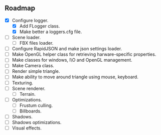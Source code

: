 ## Roadmap

- [X] Configure logger.
  - [X] Add FLogger class.
  - [X] Make better a loggers.cfg file.
- [ ] Scene loader.
  - [ ] FBX files loader.
- [ ] Configure RapidJSON and make json settings loader.
- [ ] Make OpenGL helper class for retrieving harware-specific properties.
- [ ] Make classes for windows, I\O and OpenGL management.
- [ ] Make Camera class.
- [ ] Render simple triangle.
- [ ] Make ability to move around triangle using mouse, keyboard.
- [ ] Texturing.
- [ ] Scene renderer.
  - [ ] Terrain.
- [ ] Optimizations.
  - [ ] Frustum culling.
  - [ ] Billboards.
- [ ] Shadows.
- [ ] Shadows optimizations.
- [ ] Visual effects.